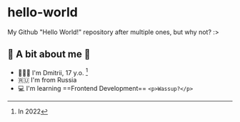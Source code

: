 # hello-world
My Github "Hello World!" repository after multiple ones, but why not? :>

## 🙂 A bit about me 💬

- 🙋🏼‍♂️ I'm Dmitrii, 17 y.o. [^1]
- 🇷🇺 I'm from Russia
- 💻 I'm learning ==Frontend Development== `<p>Wassup?</p>`

[^1]: In 2022
